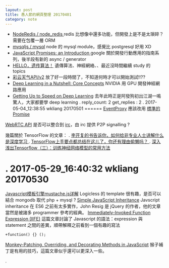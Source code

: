 ```yaml
---
layout: post
title: 愚人節的網頁整理 20170401
category: note
---
```

* [NodeRedis / node_redis ](https://github.com/NodeRedis/node_redis) redis 比想像中還多功能，但開發上是不是太瑣碎？需要在包覆一層 ORM
* [mysqljs / mysql](https://github.com/mysqljs/mysql) node 的 mysql module，感覺比 postgresql 好用 XD
* [JavaScript Promises: an Introduction ](https://developers.google.com/web/fundamentals/getting-started/primers/promises) google 關於開發行動應用的指南系列，後半段有新的 async / generator
* [HELLO，遗传算法！](http://garfileo.is-programmer.com/2011/2/19/hello-ga.24563.html) 遺傳算法、神經網絡、、最近沒時間繼續 study 的 topics
* [彩云天气API/v2](http://wiki.swarma.net/index.php/%E5%BD%A9%E4%BA%91%E5%A4%A9%E6%B0%94API/v2) 放了好一段時間了，不知道何時才可以開始測試!!??
* [Deep Learning in a Nutshell: Core Concepts](https://devblogs.nvidia.com/parallelforall/deep-learning-nutshell-core-concepts/) NVIDIA 用 GPU 開發神經網路應用
* [Getting Up to Speed on Deep Learning](https://medium.com/the-mission/getting-up-to-speed-on-deep-learning-20-resources-efec21e0aaf9) 去年此時正是阿發狗初出江湖一鳴驚人，大家都要學 deep learning
.
reply_count: 2
get_replies : 2
.
2017-05-04_12:38:55 wkliang
20170501
======
[EventProxy](https://github.com/JacksonTian/eventproxy) 應該改用 [標準的 Promise](https://developers.google.com/web/fundamentals/getting-started/primers/promises) 

[WebRTC API](https://developer.mozilla.org/en-US/docs/Web/API/WebRTC_API) 是否可以整合到 [irc](https://tools.ietf.org/html/rfc1459)，由 irc 提供 P2P signalling ?

幾篇關於 TensorFlow 的文章：
. [李开复的书告诉你，如何给非专业人士讲解什么是深度学习 ](http://www.leiphone.com/news/201705/KHKs2uQ4GthLtASp.html)
. [TensorFlow上手要点都总结在这儿了，你还有理由偷懒吗？ ](http://finance.jrj.com.cn/tech/2017/05/03173322421633.shtml)
. [深入浅出Tensorflow（三）：训练神经网络模型的常用方法](http://www.infoq.com/cn/articles/introduction-of-tensorflow-part03)

.
2017-05-29_16:40:32 wkliang
20170530
======
[Javascript模板引擎mustache.js详解](http://www.cnblogs.com/lyzg/p/5133250.html) Logicless 的 template 很有趣，是否可以結合 mongodb 取代 php + mysql ?
[Simple JavaScript Inheritance](https://johnresig.com/blog/simple-javascript-inheritance/) Javscript inheritance 在 ES6 之前有太多實作，John Resig 是 jQuery 的作者，他的文章當然是被諸多 programmer 參考的經典。
[Immediately-Invoked Function Expression (IIFE)](http://benalman.com/news/2010/11/immediately-invoked-function-expression/) 這篇文章討論了 Javascript 的語法：expression 與 statement 之間的差異，順帶解釋之前看到一個有趣的寫法
```
+function() {} ();
```
[Monkey-Patching, Overriding, and Decorating Methods in JavaScript](http://me.dt.in.th/page/JavaScript-override/) 猴子補丁是有用的技巧，這篇文章似乎還可以更深入一些。


.
